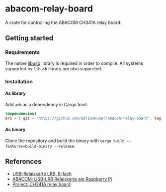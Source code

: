 # abacom-relay-board

A crate for controlling the ABACOM CH341A relay board.

## Getting started

### Requirements

The native [libusb](https://github.com/libusb/libusb) library is required in
order to compile. All systems supported by `libusb` library are also supported.

### Installation

#### As library

Add `arb` as a dependency in Cargo.toml:

```toml
[dependencies]
arb = { git = "https://github.com/adriankumpf/abacom-relay-board", tag = 'v0.5.2' }
```

#### As binary

Clone the repository and build the binary with `cargo build --features=build-binary --release`.

## References

- [USB-Relaiskarte LRB, 8-fach](https://www.electronic-software-shop.com/hardware/relais/usb-relaiskarte-lrb-8-fach.html)
- [ABACOM: USB-LRB Relaiskarte am Raspberry Pi](https://github.com/olerem/ch341a-relay-board)
- [Project: CH341A relay board](http://forum.abacom-online.de/phpBB3/viewtopic.php?f=51&t=3751)
